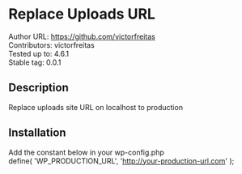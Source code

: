 # Replace Uploads URL
Author URL: https://github.com/victorfreitas  
Contributors: victorfreitas  
Tested up to: 4.6.1  
Stable tag: 0.0.1  

## Description

Replace uploads site URL on localhost to production

## Installation

Add the constant below in your wp-config.php  
define( 'WP_PRODUCTION_URL', 'http://your-production-url.com' );
